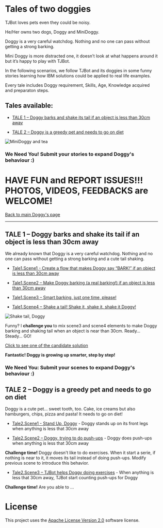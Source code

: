 # Tales of two doggies

TJBot loves pets even they could be noisy.

He/Her owns two dogs, Doggy and MiniDoggy.

Doggy is a very careful watchdog. Nothing and no one can pass without getting a strong barking.

Mini Doggy is more distracted one, it doesn’t look at what happens around it but it’s happy to play with TJBot.

In the following scenarios, we follow TJBot and its doggies in some funny stories learning how IBM solutions could be applied to real life examples.

Every tale includes Doggy requirement, Skills, Age, Knowledge acquired and preparaton steps.

## Tales available:

*   [TALE 1 – Doggy barks and shake its tail if an object is less than 30cm away](Tales%20of%20two%20doggies.md#tale-1--doggy-barks-and-shake-its-tail-if-an-object-is-less-than-30cm-away)

* [TALE 2 – Doggy is a greedy pet and needs to go on diet](Tales%20of%20two%20doggies.md#tale-2-–doggy-is-a-greedy-pet-and-needs-to-go-on-diet)

![MiniDoggy and tea](Media/MiniDoggyReduced/MiniDoggyAnimated.gif)

### We Need You! Submit your stories to expand Doggy's behaviour :)

# HAVE FUN and REPORT ISSUES!!! PHOTOS, VIDEOS, FEEDBACKS are WELCOME!

[Back to main Doggy's page](https://github.com/fmanclossi/TJBot-playbook/tree/master/examples/Doggy)

----

## TALE 1 – Doggy barks and shake its tail if an object is less than 30cm away

We already known that Doggy is a very careful watchdog. Nothing and no one can pass without getting a strong barking and a cute tail shaking.

* [Tale1.Scene1 - Create a flow that makes Doggy say “BARK!” if an object is less than 30cm away](Tale1.Scene1.Say.BARK.md)

* [Tale1.Scene2 – Make Doggy barking (a real barking!) if an object is less than 30cm away](Tale1.Scene2.BARKING.md)

* [Tale1.Scene3 – Smart barking, just one time, please!](Tale1.Scene3.Smart.BARKING.md)

* [Tale1.Scene4 – Shake a tail! Shake it, shake it, shake it Doggy!](Tale1.Scene4.Shake.Tail.md)

![Shake tail, Doggy](https://github.com/fmanclossi/TJBot-playbook/blob/master/examples/Doggy/Media/Tales/t01s04.Shake.Tail.animated.gif)

Funny? I **challenge you** to mix scene3 and scene4 elements to make Doggy barking and shaking tail when an object is near than 30cm. Ready… Steady… GO!

[Click to see one of the candidate solution](https://github.com/fmanclossi/TJBot-playbook/blob/master/examples/Doggy/Media/Tales/t01C01.Barking.Shaking.Flow.jpg)

**Fantastic! Doggy is growing up smarter, step by step!**

### We Need You: Submit your scenes to expand Doggy's behaviour :)

## TALE 2 – Doggy is a greedy pet and needs to go on diet

Doggy is a cute pet... sweet tooth, too. Cake, ice creams but also hamburgers, chips, pizza and pasta! It needs to go on diet!

* [Tale2.Scene1 - Stand Up, Doggy](Tale1.Scene5.StandUp.Doggy.md) - Doggy stands up on its front legs when anything is less that 30cm away

* [Tale2.Scene2 – Doggy, trying to do push-ups](Tale2.Scene2.Doggy.Push-ups.md) - Doggy does push-ups when anything is less that 30cm away

**Challenge time!** Doggy doesn't like to do exercises. When it start a serie, if nothing is near to it, it moves its tail instead of doing push-ups. Modify previous scene to introduce this behavior.

* [Tale2.Scene3 – TJBot helps Doggy doing exercises](Tale2.Scene3.Doggy.Exercises.md) - When anything is less that 30cm away, TJBot start counting push-ups for Doggy

**Challenge time!** Are you able to ...

# License  
This project uses the [Apache License Version 2.0](../../LICENSE) software license.  
